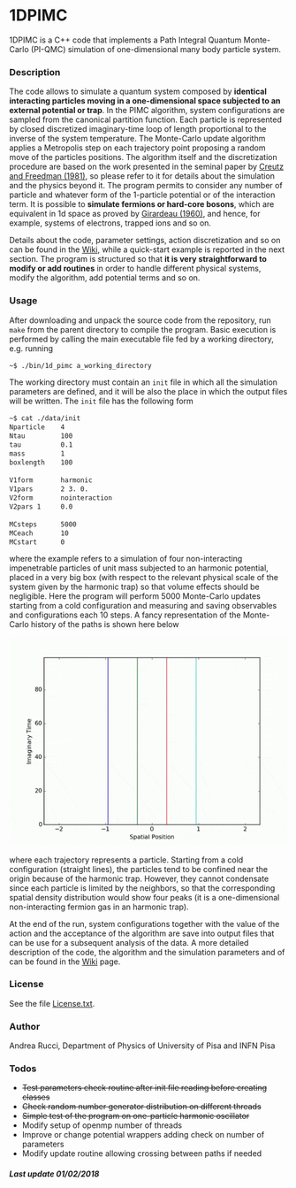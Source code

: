 # 1DPIMC

1DPIMC is a C++ code that implements a Path Integral Quantum Monte-Carlo (PI-QMC) simulation of one-dimensional many body particle system.

### Description
The code allows to simulate a quantum system composed by **identical interacting particles moving in a one-dimensional space subjected to an external potential or trap**. In the PIMC algorithm, system configurations are sampled from the canonical partition function. Each particle is represented by closed discretized imaginary-time loop of length proportional to the inverse of the system temperature. The Monte-Carlo update algorithm applies a Metropolis step on each trajectory point proposing a random move of the particles positions. The algorithm itself and the discretization procedure are based on the work presented in the seminal paper by [Creutz and Freedman (1981)][1], so please refer to it for details about the simulation and the physics beyond it. The program permits to consider any number of particle and whatever form of the 1-particle potential or of the interaction term. It is possible to **simulate fermions or hard-core bosons**, which are equivalent in 1d space as proved by [Girardeau (1960)][2], and hence, for example, systems of electrons, trapped ions and so on.

Details about the code, parameter settings, action discretization and so on can be found in the [Wiki](https://github.com/ndrearu/1d_pimc/wiki), while a quick-start example is reported in the next section. The program is structured so that **it is very straightforward to modify or add routines** in order to handle different physical systems, modify the algorithm, add potential terms and so on.

[1]: https://doi.org/10.1016/0003-4916(81)90074-9
[2]: https://doi.org/10.1063/1.1703687


### Usage
After downloading and unpack the source code from the repository, run ``make`` from the parent directory to compile the program. Basic execution is performed by calling
the main executable file fed by a working directory, e.g. running
```
~$ ./bin/1d_pimc a_working_directory
```
The working directory must contain an ``init`` file in which all the simulation parameters are defined, and it will be also the place in which the output files will be written. The ``init`` file has the following form
```
~$ cat ./data/init
Nparticle    4
Ntau         100
tau          0.1
mass         1
boxlength    100

V1form       harmonic
V1pars       2 3. 0.
V2form       nointeraction
V2pars 1     0.0

MCsteps      5000
MCeach       10
MCstart      0
```
where the example refers to a simulation of four non-interacting impenetrable particles of unit mass subjected to an harmonic potential, placed in a very big box (with respect to the relevant physical scale of the system given by the harmonic trap) so that volume effects should be negligible. Here the program will perform 5000 Monte-Carlo updates starting from a cold configuration and measuring and saving observables and configurations each 10 steps. A fancy representation of the Monte-Carlo history of the paths is shown here below
<p align='center'>
<img src='./doc/path_animation.gif' width='540px'>
</p>
where each trajectory represents a particle. Starting from a cold configuration (straight lines), the particles tend to be confined near the origin because of the harmonic trap. However, they cannot condensate since each particle is limited by the neighbors, so that the corresponding spatial density distribution would show four peaks (it is a one-dimensional non-interacting fermion gas in an harmonic trap).

At the end of the run, system configurations together with the value of the action and the acceptance of the algorithm are save into output files that can be use for a subsequent analysis of the data. A more detailed description of the code, the algorithm and the simulation parameters and of can be found in the [Wiki](https://github.com/ndrearu/1d_pimc/wiki) page.


### License
See the file [License.txt](LICENSE.txt).

### Author
Andrea Rucci, Department of Physics of University of Pisa and INFN Pisa

### Todos
- ~~Test parameters check routine after init file reading before creating classes~~
- ~~Check random number generator distribution on different threads~~
- ~~Simple test of the program on one-particle harmonic oscillator~~
- Modify setup of openmp number of threads
- Improve or change potential wrappers adding check on number of parameters
- Modify update routine allowing crossing between paths if needed

##### Last update 01/02/2018
